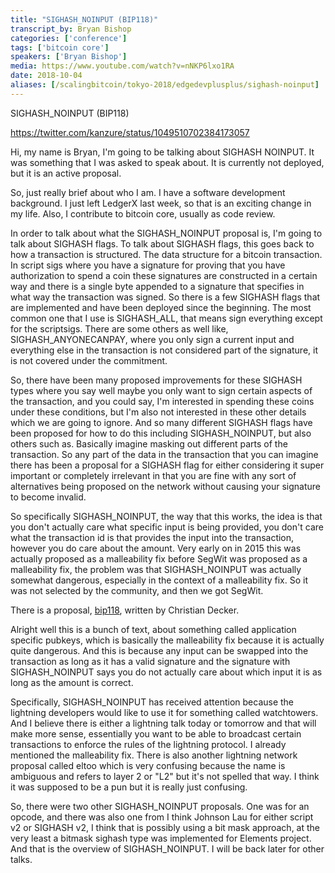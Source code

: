 ```yaml
---
title: "SIGHASH_NOINPUT (BIP118)"
transcript_by: Bryan Bishop
categories: ['conference']
tags: ['bitcoin core']
speakers: ['Bryan Bishop']
media: https://www.youtube.com/watch?v=nNKP6lxo1RA
date: 2018-10-04
aliases: [/scalingbitcoin/tokyo-2018/edgedevplusplus/sighash-noinput]
---
```


SIGHASH\_NOINPUT (BIP118)

<https://twitter.com/kanzure/status/1049510702384173057>

Hi, my name is Bryan, I'm going to be talking about SIGHASH NOINPUT. It was something that I was asked to speak about. It is currently not deployed, but it is an active proposal.

So, just really brief about who I am.  I have a software development background. I just left LedgerX last week, so that is an exciting change in my life.  Also, I contribute to bitcoin core, usually as code review.

In order to talk about what the SIGHASH\_NOINPUT proposal is, I'm going to talk about SIGHASH flags.  To talk about SIGHASH flags, this goes back to how a transaction is structured.  The data structure for a bitcoin transaction. In script sigs where you have a signature for proving that you have authorization to spend a coin these signatures are constructed in a certain way and there is a single byte appended to a signature that specifies in what way the transaction was signed. So there is a few SIGHASH flags that are implemented and have been deployed since the beginning. The most common one that I use is SIGHASH\_ALL, that means sign everything except for the scriptsigs.  There are some others as well like, SIGHASH\_ANYONECANPAY, where you only sign a current input and everything else in the transaction is not considered part of the signature, it is not covered under the commitment.

So, there have been many proposed improvements for these SIGHASH types where you say well maybe you only want to sign certain aspects of the transaction, and you could say, I'm interested in spending these coins under these conditions, but I'm also not interested in these other details which we are going to ignore. And so many different SIGHASH flags have been proposed for how to do this including SIGHASH\_NOINPUT, but also others such as. Basically imagine masking out different parts of the transaction.  So any part of the data in the transaction that you can imagine there has been a proposal for a SIGHASH flag for either considering it super important or completely irrelevant in that you are fine with any sort of alternatives being proposed on the network without causing your signature to become invalid.

So specifically SIGHASH\_NOINPUT, the way that this works, the idea is that you don't actually care what specific input is being provided, you don't care what the transaction id is that provides the input into the transaction, however you do care about the amount. Very early on in 2015 this was actually proposed as a malleability fix before SegWit was proposed as a malleability fix, the problem was that SIGHASH\_NOINPUT was actually somewhat dangerous, especially in the context of a malleability fix. So it was not selected by the community, and then we got SegWit.

There is a proposal, [bip118](https://github.com/bitcoin/bips/blob/master/bip-0118.mediawiki), written by Christian Decker.

Alright well this is a bunch of text, about something called application specific pubkeys, which is basically the malleability fix because it is actually quite dangerous. And this is because any input can be swapped into the transaction as long as it has a valid signature and the signature with SIGHASH\_NOINPUT says you do not actually care about which input it is as long as the amount is correct.

Specifically, SIGHASH\_NOINPUT has received attention because the lightning developers would like to use it for something called watchtowers.  And I believe there is either a lightning talk today or tomorrow and that will make more sense, essentially you want to be able to broadcast certain transactions to enforce the rules of the lightning protocol.  I already mentioned the malleability fix. There is also another lightning network proposal called eltoo which is very confusing because the name is ambiguous and refers to layer 2 or "L2" but it's not spelled that way.  I think it was supposed to be a pun but it is really just confusing.

So, there were two other SIGHASH\_NOINPUT proposals. One was for an opcode, and there was also one from I think Johnson Lau for either script v2 or SIGHASH v2, I think that is possibly using a bit mask approach, at the very least a bitmask sighash type was implemented for Elements project.  And that is the overview of SIGHASH\_NOINPUT. I will be back later for other talks.
